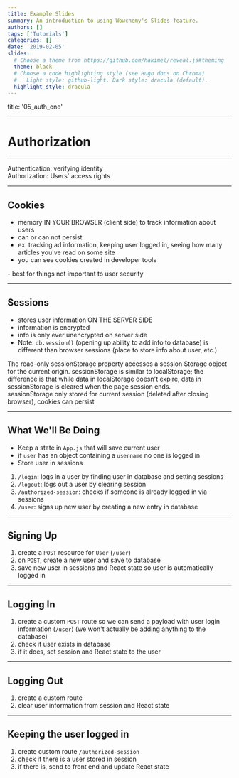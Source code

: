 ```yaml
---
title: Example Slides
summary: An introduction to using Wowchemy's Slides feature.
authors: []
tags: ['Tutorials']
categories: []
date: '2019-02-05'
slides:
  # Choose a theme from https://github.com/hakimel/reveal.js#theming
  theme: black
  # Choose a code highlighting style (see Hugo docs on Chroma)
  #   Light style: github-light. Dark style: dracula (default).
  highlight_style: dracula
---
```


title: '05_auth_one'

---

# Authorization

---

Authentication: verifying identity <br />
Authorization: Users' access rights

---

## Cookies

- memory IN YOUR BROWSER (client side) to track information about users
- can or can not persist
- ex. tracking ad information, keeping user logged in, seeing how many articles you've read on some site
- you can see cookies created in developer tools

<aside class="notes">
- best for things not important to user security
</aside>

---

## Sessions

- stores user information ON THE SERVER SIDE
- information is encrypted
- info is only ever unencrypted on server side 
- Note: `db.session()` (opening up ability to add info to database) is different than browser sessions (place to store info about user, etc.)

<aside class="notes">
The read-only sessionStorage property accesses a session Storage object for the current origin. sessionStorage is similar to localStorage; the difference is that while data in localStorage doesn't expire, data in sessionStorage is cleared when the page session ends.<br />
sessionStorage only stored for current session (deleted after closing browser), cookies can persist
</aside>

---

## What We'll Be Doing

- Keep a state in `App.js` that will save current user
- if `user` has an object containing a `username` no one is logged in
- Store user in sessions

1. `/login`: logs in a user by finding user in database and setting sessions
2. `/logout`: logs out a user by clearing session
3. `/authorized-session`: checks if someone is already logged in via sessions
4. `/user`: signs up new user by creating a new entry in database

---

## Signing Up

1. create a `POST` resource for `User` (`/user`)
2. on `POST`, create a new user and save to database
3. save new user in sessions and React state so user is automatically logged in

---

## Logging In

1. create a custom `POST` route so we can send a payload with user login information (`/user`) (we won't actually be adding anything to the database)
2. check if user exists in database
3. if it does, set session and React state to the user

---

## Logging Out

1. create a custom route
2. clear user information from session and React state

---

## Keeping the user logged in 

1. create custom route `/authorized-session`
2. check if there is a user stored in session
3. if there is, send to front end and update React state

